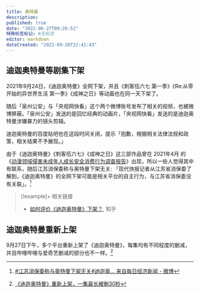 ```yaml
---
title: 奥特曼
description:
published: true
date: "2022-06-27T09:26:52"
特殊标签标记: #无标签
editor: markdown
dateCreated: "2021-09-26T22:41:43"
---
```


## 迪迦奥特曼等剧集下架

2021年9月24日，《迪迦奥特曼》全网下架，并且《刺客伍六七 第一季》《Re:从零开始的异世界生活 第一季》《成神之日》等动画也在同一天下架了。

随后「泉州公安」与「央视网快看」这个两个微博账号发布了相关的视频，也被微博屏蔽。「泉州公安」发送的是回忆经典的动画片，「央视网快看」发送的是迪迦奥特曼涉嫌暴力的镜头剪辑。

迪迦奥特曼的百度贴吧也在这段时间关闭，提示「抱歉，根据相关法律法规和政策，相关结果不予展现。」

由于《迪迦奥特曼》《刺客伍六七》《成神之日》这三部作品曾在 2021年4月 的《[动漫领域侵害未成年人成长安全消费行为调查报告][]》出现，所以一些人觉得其中有联系，随后江苏消保委称与奥特曼下架无关: 「现代快报记者从江苏省消保委了解到，《迪迦奥特曼》的全网下架可能是相关平台的自主行为，与江苏省消保委没有关联」。[^tF0ik]

[动漫领域侵害未成年人成长安全消费行为调查报告]: /research/动漫领域侵害未成年人成长安全消费行为调查报告.md

[^tF0ik]: [\#江苏消保委称与奥特曼下架无关#迪迦奥... 来自每日经济新闻 - 微博](https://archive.is/tF0ik "https://weibo.com/1649173367/KzGYon3LU")

> [!example]+ 相关链接
>
> +   [如何评价《迪迦奥特曼》下架？](https://web.archive.org/web/20210924101819/https://www.zhihu.com/question/488736756), 知乎

## 迪迦奥特曼重新上架

9月27日下午，多个平台重新上架了《迪迦奥特曼》，每集均有不同程度的删减，并且哔哩哔哩与爱奇艺删减的部分也不一样。[^hSMlR]

[^hSMlR]: [《迪迦奥特曼》重新上架，一集最长被删30秒](https://archive.is/hSMlR#47% "https://baijiahao.baidu.com/s?id=1712050299587162497")
